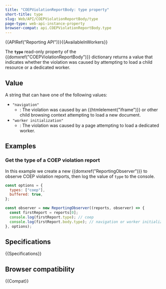 ```yaml
---
title: "COEPViolationReportBody: type property"
short-title: type
slug: Web/API/COEPViolationReportBody/type
page-type: web-api-instance-property
browser-compat: api.COEPViolationReportBody.type
---
```


{{APIRef("Reporting API")}}{{AvailableInWorkers}}

The **`type`** read-only property of the {{domxref("COEPViolationReportBody")}} dictionary returns a value that indicates whether the violation was caused by attempting to load a child resource or a dedicated worker.

## Value

A string that can have one of the following values:

- `"navigation"`
  - : The violation was caused by an {{htmlelement("iframe")}} or other child browsing context attempting to load a new document.
- `"worker initialization"`
  - : The violation was caused by a page attempting to load a dedicated worker.

## Examples

### Get the type of a COEP violation report

In this example we create a new {{domxref("ReportingObserver")}} to observe COEP violation reports, then log the value of `type` to the console.

```js
const options = {
  types: ["coep"],
  buffered: true,
};

const observer = new ReportingObserver((reports, observer) => {
  const firstReport = reports[0];
  console.log(firstReport.type); // coep
  console.log(firstReport.body.type); // navigation or worker initialization
}, options);
```

## Specifications

{{Specifications}}

## Browser compatibility

{{Compat}}
